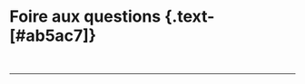 <script setup>
import FAQ from '../../vue/faq/FAQ.vue'
</script>

# Foire aux questions {.text-[#ab5ac7]}

<br>

---

<FAQ />
